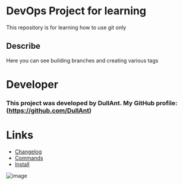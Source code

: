 # DevOps Project for learning
This repository is for learning how to use git only

## Describe 
Here you can see building branches and creating various tags

# Developer
### This project was developed by DullAnt. My GitHub profile: (https://github.com/DullAnt)

# Links

  - [Changelog](https://github.com/DullAnt/DevOps_Kt1/blob/master/changelog.md)
   - [Commands](https://github.com/DullAnt/DevOps_Kt1/blob/master/commands.md)
   - [Install](https://github.com/DullAnt/DevOps_Kt1/blob/master/install.md)


![image](https://github.com/user-attachments/assets/d005c0d9-c9fe-4585-a793-2baa31471677)


